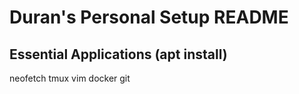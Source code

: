 # Duran's Personal Setup README

## Essential Applications (apt install)
neofetch
tmux
vim
docker
git

